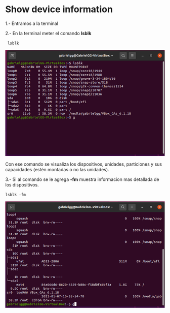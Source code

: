 # Show device information

1.- Entramos a la terminal 

2.- En la terminal meter el comando **lsblk**

```
 lsblk
 ```
 ![First](images/Three/One.png)

  Con ese comando se visualiza los dispositivos, unidades, particiones y sus capacidades (estén montadas o no las unidades).

  3.- Si al comando se le agrega **-fm** muestra informacion mas detallada de los dispositivos.

  ```
  lsblk -fm
  ```

  ![Second](images/Three/Two.png)